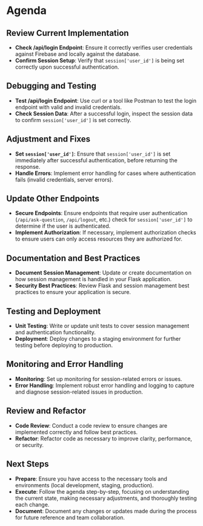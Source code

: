 # Agenda

## Review Current Implementation
- **Check /api/login Endpoint**: Ensure it correctly verifies user credentials against Firebase and locally against the database.
- **Confirm Session Setup**: Verify that `session['user_id']` is being set correctly upon successful authentication.

## Debugging and Testing
- **Test /api/login Endpoint**: Use curl or a tool like Postman to test the login endpoint with valid and invalid credentials.
- **Check Session Data**: After a successful login, inspect the session data to confirm `session['user_id']` is set correctly.

## Adjustment and Fixes
- **Set `session['user_id']`**: Ensure that `session['user_id']` is set immediately after successful authentication, before returning the response.
- **Handle Errors**: Implement error handling for cases where authentication fails (invalid credentials, server errors).

## Update Other Endpoints
- **Secure Endpoints**: Ensure endpoints that require user authentication (`/api/ask-question`, `/api/logout`, etc.) check for `session['user_id']` to determine if the user is authenticated.
- **Implement Authorization**: If necessary, implement authorization checks to ensure users can only access resources they are authorized for.

## Documentation and Best Practices
- **Document Session Management**: Update or create documentation on how session management is handled in your Flask application.
- **Security Best Practices**: Review Flask and session management best practices to ensure your application is secure.

## Testing and Deployment
- **Unit Testing**: Write or update unit tests to cover session management and authentication functionality.
- **Deployment**: Deploy changes to a staging environment for further testing before deploying to production.

## Monitoring and Error Handling
- **Monitoring**: Set up monitoring for session-related errors or issues.
- **Error Handling**: Implement robust error handling and logging to capture and diagnose session-related issues in production.

## Review and Refactor
- **Code Review**: Conduct a code review to ensure changes are implemented correctly and follow best practices.
- **Refactor**: Refactor code as necessary to improve clarity, performance, or security.

## Next Steps
- **Prepare**: Ensure you have access to the necessary tools and environments (local development, staging, production).
- **Execute**: Follow the agenda step-by-step, focusing on understanding the current state, making necessary adjustments, and thoroughly testing each change.
- **Document**: Document any changes or updates made during the process for future reference and team collaboration.
